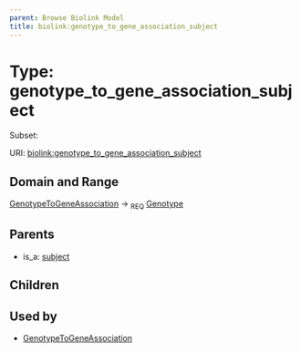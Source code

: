 ```yaml
---
parent: Browse Biolink Model
title: biolink:genotype_to_gene_association_subject
---
```


# Type: genotype_to_gene_association_subject

Subset:



URI: [biolink:genotype_to_gene_association_subject](https://w3id.org/biolink/vocab/genotype_to_gene_association_subject)

## Domain and Range

[GenotypeToGeneAssociation](GenotypeToGeneAssociation.md) ->  <sub>REQ</sub> [Genotype](Genotype.md)

## Parents

 *  is_a: [subject](subject.md)

## Children


## Used by

 * [GenotypeToGeneAssociation](GenotypeToGeneAssociation.md)
